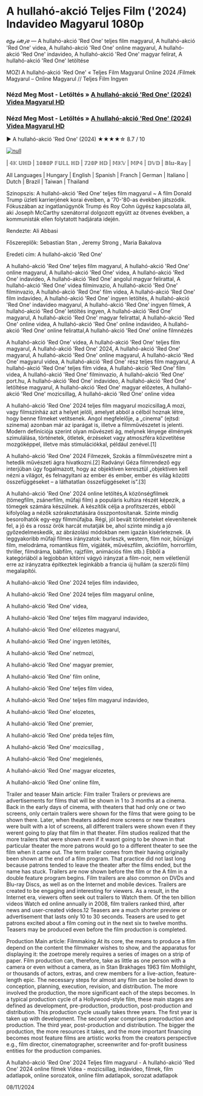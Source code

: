 # A hullahó-akció Teljes Film ('2024) Indavideo Magyarul 1080p

𝑒𝑔𝓎 𝒾𝒹𝑒𝒿𝑒 — A hullahó-akció 'Red One' teljes film magyarul, A hullahó-akció 'Red One' videa, A hullahó-akció 'Red One' online magyarul, A hullahó-akció 'Red One' indavideo, A hullahó-akció 'Red One' magyar felirat, A hullahó-akció 'Red One' letöltése

MOZI A hullahó-akció 'Red One' « Teljes Film Magyarul Online 2024 /Filmek Magyarul – Online Magyarul // Teljes Film Ingyen

### Nézd Meg Most - Letöltés » [A hullahó-akció 'Red One' (2024) Videa Magyarul HD](http://love-4k.com/hu/movie/845781/red-one.gt)

### Nézd Meg Most - Letöltés » [A hullahó-akció 'Red One' (2024) Videa Magyarul HD](http://love-4k.com/hu/movie/845781/red-one.gt)

▶️ A hullahó-akció 'Red One' (2024) ★★★★☆ 8.7 / 10

[![null](https://static.wixstatic.com/media/855a25_043b5abeb4ae4d35ac003198e7fe56ed~mv2.gif)](http://love-4k.com/hu/movie/845781/red-one.gt)


| 𝟜𝕂 𝕌ℍ𝔻 | 𝟙𝟘𝟠𝟘ℙ 𝔽𝕌𝕃𝕃 ℍ𝔻 | 𝟟𝟚𝟘ℙ ℍ𝔻 | 𝕄𝕂𝕍 | 𝕄ℙ𝟜 | 𝔻𝕍𝔻 | 𝔹𝕝𝕦-ℝ𝕒𝕪 |

All Languages | Hungary | English | Spanish | Franch | German | Italiano | Dutch | Brazil | Taiwan | Thailand

Szinopszis: A hullahó-akció 'Red One' teljes film magyarul ~ A film Donald Trump üzleti karrierjének korai éveiben, a '70-'80-as években játszódik. Fókuszában az ingatlanügynök Trump és Roy Cohn ügyész kapcsolata áll, aki Joseph McCarthy szenátorral dolgozott együtt az ötvenes években, a kommunisták ellen folytatott hadjárata idején.

Rendezte: Ali Abbasi

Főszereplők: Sebastian Stan , Jeremy Strong , Maria Bakalova

Eredeti cím: A hullahó-akció 'Red One'

A hullahó-akció 'Red One' teljes film magyarul, A hullahó-akció 'Red One' online magyarul, A hullahó-akció 'Red One' videa, A hullahó-akció 'Red One' indavideo, A hullahó-akció 'Red One' angolul magyar felirattal, A hullahó-akció 'Red One' videa filminvazio, A hullahó-akció 'Red One' filminvazio, A hullahó-akció 'Red One' film videa, A hullahó-akció 'Red One' film indavideo, A hullahó-akció 'Red One' ingyen letöltés, A hullahó-akció 'Red One' indavideo magyarul, A hullahó-akció 'Red One' ingyen filmek, A hullahó-akció 'Red One' letöltés ingyen, A hullahó-akció 'Red One' magyarul, A hullahó-akció 'Red One' magyar felirattal, A hullahó-akció 'Red One' online videa, A hullahó-akció 'Red One' online indavideo, A hullahó-akció 'Red One' online felirattal,A hullahó-akció 'Red One' online filmnézés

A hullahó-akció 'Red One' videa, A hullahó-akció 'Red One' teljes film magyarul, A hullahó-akció 'Red One' 2024, A hullahó-akció 'Red One' magyarul, A hullahó-akció 'Red One' online magyarul, A hullahó-akció 'Red One' magyarul videa, A hullahó-akció 'Red One' rész teljes film magyarul, A hullahó-akció 'Red One' teljes film videa, A hullahó-akció 'Red One' film videa, A hullahó-akció 'Red One' filminvazio, A hullahó-akció 'Red One' port.hu, A hullahó-akció 'Red One' indavideo, A hullahó-akció 'Red One' letöltése magyarul, A hullahó-akció 'Red One' magyar előzetes, A hullahó-akció 'Red One' mozicsillag, A hullahó-akció 'Red One' online videa

A hullahó-akció 'Red One' 2024 teljes film magyarul mozicsillag,A mozi, vagy filmszínház azt a helyet jelöli, amelyet abból a célból hoznak létre, hogy benne filmeket vetítsenek. Angol megfelelője, a „cinema” (ejtsd: szinema) azonban már az iparágat is, illetve a filmművészetet is jelenti. Modern definíciója szerint olyan művészeti ág, melynek lényege élmények szimulálása, történetek, ötletek, érzéseket vagy atmoszféra közvetítése mozgóképpel, illetve más stimulációkkal, például zenével.[1]

A hullahó-akció 'Red One' 2024 Filmezek, Szokás a filmművészetre mint a hetedik művészeti ágra hivatkozni.[2] Radványi Géza filmrendező egy interjúban úgy fogalmazott, hogy az objektíven keresztül „objektíven kell nézni a világot, és felnagyítani az ember és ember, ember és világ közötti összefüggéseket – a láthatatlan összefüggéseket is”.[3]

A hullahó-akció 'Red One' 2024 online letöltés,A közönségfilmek (tömegfilm, zsánerfilm, műfaji film) a populáris kultúra részét képezik, a tömegek számára készülnek. A készítők célja a profitszerzés, ebből kifolyólag a nézők szórakoztatására összpontosítanak. Szinte mindig besorolhatók egy-egy filmműfajba. Régi, jól bevált történeteket elevenítenek fel, a jó és a rossz örök harcát mutatják be, ahol szinte mindig a jó győzedelmeskedik, az ábrázolási módokban nem igazán kísérleteznek. (A leggyakoribb műfaji filmes irányzatok: burleszk, western, film noir, bűnügyi film, melodráma, romantikus film, vígjáték, művészfilm, akciófilm, horrorfilm, thriller, filmdráma, bábfilm, rajzfilm, animációs film stb.) Ebből a kategóriából a legjobban kitörni vágyó irányzat a film-noir, nem véletlenül erre az irányzatra építkeztek leginkább a francia új hullám (a szerzői film) megalapítói.

A hullahó-akció 'Red One' 2024 teljes film indavideo,

A hullahó-akció 'Red One' 2024 teljes film magyarul online,

A hullahó-akció 'Red One' videa,

A hullahó-akció 'Red One' teljes film magyarul indavideo,

A hullahó-akció 'Red One' előzetes magyarul,

A hullahó-akció 'Red One' ingyen letöltés,

A hullahó-akció 'Red One' netmozi,

A hullahó-akció 'Red One' magyar premier,

A hullahó-akció 'Red One' film online,

A hullahó-akció 'Red One' teljes film videa,

A hullahó-akció 'Red One' teljes film magyarul indavideo,

A hullahó-akció 'Red One' elozetes,

A hullahó-akció 'Red One' premier,

A hullahó-akció 'Red One' préda teljes film,

A hullahó-akció 'Red One' mozicsillag ,

A hullahó-akció 'Red One' megjelenés,

A hullahó-akció 'Red One' magyar elozetes,

A hullahó-akció 'Red One' online film,

Trailer and teaser Main article: Film trailer Trailers or previews are advertisements for films that will be shown in 1 to 3 months at a cinema. Back in the early days of cinema, with theaters that had only one or two screens, only certain trailers were shown for the films that were going to be shown there. Later, when theaters added more screens or new theaters were built with a lot of screens, all different trailers were shown even if they werent going to play that film in that theater. Film studios realized that the more trailers that were shown even if it wasnt going to be shown in that particular theater the more patrons would go to a different theater to see the film when it came out. The term trailer comes from their having originally been shown at the end of a film program. That practice did not last long because patrons tended to leave the theater after the films ended, but the name has stuck. Trailers are now shown before the film or the A film in a double feature program begins. Film trailers are also common on DVDs and Blu-ray Discs, as well as on the Internet and mobile devices. Trailers are created to be engaging and interesting for viewers. As a result, in the Internet era, viewers often seek out trailers to Watch them. Of the ten billion videos Watch ed online annually in 2008, film trailers ranked third, after news and user-created videos.12 Teasers are a much shorter preview or advertisement that lasts only 10 to 30 seconds. Teasers are used to get patrons excited about a film coming out in the next six to twelve months. Teasers may be produced even before the film production is completed.

Production Main article: Filmmaking At its core, the means to produce a film depend on the content the filmmaker wishes to show, and the apparatus for displaying it: the zoetrope merely requires a series of images on a strip of paper. Film production can, therefore, take as little as one person with a camera or even without a camera, as in Stan Brakhages 1963 film Mothlight, or thousands of actors, extras, and crew members for a live-action, feature-length epic. The necessary steps for almost any film can be boiled down to conception, planning, execution, revision, and distribution. The more involved the production, the more significant each of the steps becomes. In a typical production cycle of a Hollywood-style film, these main stages are defined as development, pre-production, production, post-production and distribution. This production cycle usually takes three years. The first year is taken up with development. The second year comprises preproduction and production. The third year, post-production and distribution. The bigger the production, the more resources it takes, and the more important financing becomes most feature films are artistic works from the creators perspective e.g., film director, cinematographer, screenwriter and for-profit business entities for the production companies.

A hullahó-akció 'Red One' 2024 Teljes film magyarul - A hullahó-akció 'Red One' 2024 online filmek Videa - mozicsillag, indavideo, filmek, film adatlapok, online sorozatok, online film adatlapok, sorozat adatlapok

08/11/2024
